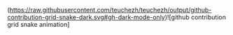<!--
## Hi there 👋

<p align='center'>
    <img src = C:\Users\SUer\Downloads\giphy.gif>
</p>
-->

(https://raw.githubusercontent.com/teuchezh/teuchezh/output/github-contribution-grid-snake-dark.svg#gh-dark-mode-only)![github contribution grid snake animation]

